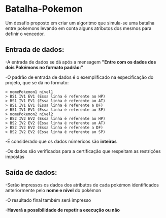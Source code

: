 # Batalha-Pokemon
Um desafio proposto em criar um algoritmo que simula-se uma batalha entre pokemons levando em conta alguns atributos dos mesmos para definir o vencedor.

## Entrada de dados:

-A entrada de dados se dá após a mensagem **"Entre com os dados dos dois Pokémons no formato padrão:"**

-O padrão de entrada de dados é o exemplificado na especificação do projeto, que se dá no formato:

	> nomePokemon1 nível1
	> BS1 IV1 EV1 (Essa linha é referente ao HP)
	> BS1 IV1 EV1 (Essa linha é referente ao AT)
	> BS1 IV1 EV1 (Essa linha é referente a DF)
	> BS1 IV1 EV1 (Essa linha é referente ao SP)
	> nomePokemon2 nível2
	> BS2 IV2 EV2 (Essa linha é referente ao HP)
	> BS2 IV2 EV2 (Essa linha é referente ao AT)
	> BS2 IV2 EV2 (Essa linha é referente a DF)
	> BS2 IV2 EV2 (Essa linha é referente ao SP)  

-É considerado que os dados númericos são **inteiros**

-Os dados são verificados para a certificação que respeitam as restrições impostas

## Saída de dados:

-Serão impressos os dados dos atributos de cada pokémon identificados anteriormente pelo **nome e nível** do pokémon

-O resultado final também será impresso

**-Haverá a possibilidade de repetir a execução ou não**
